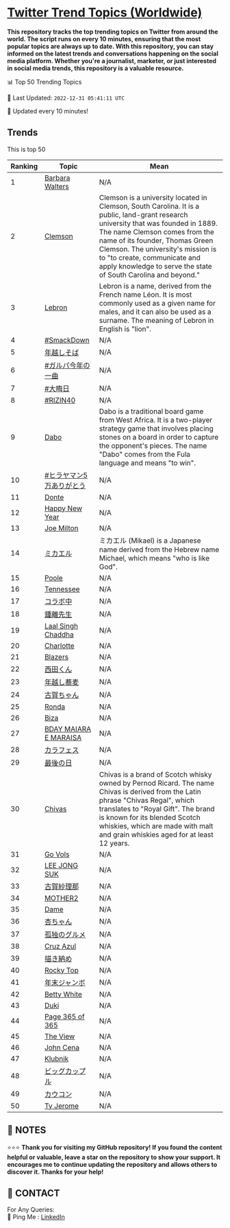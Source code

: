 [Twitter Trend Topics (Worldwide)](https://github.com/ErcinDedeoglu/Twitter-Trend-Topics)
==========

**This repository tracks the top trending topics on Twitter from around the world. 
The script runs on every 10 minutes, ensuring that the most popular topics are always up to date. 
With this repository, you can stay informed on the latest trends and conversations happening on the social media platform. 
Whether you're a journalist, marketer, or just interested in social media trends, this repository is a valuable resource.**


📊 Top 50 Trending Topics

📆 Last Updated: `2022-12-31 05:41:11 UTC`

🔧 Updated every 10 minutes!


## Trends

This is top 50

| Ranking | Topic | Mean |
| ------- | ------------ | ------------ |
| 1 | [Barbara Walters](http://twitter.com/search?q=Barbara+Walters) | N/A |
| 2 | [Clemson](http://twitter.com/search?q=Clemson) | Clemson is a university located in Clemson, South Carolina. It is a public, land-grant research university that was founded in 1889. The name Clemson comes from the name of its founder, Thomas Green Clemson. The university's mission is to "to create, communicate and apply knowledge to serve the state of South Carolina and beyond." |
| 3 | [Lebron](http://twitter.com/search?q=Lebron) | Lebron is a name, derived from the French name Léon. It is most commonly used as a given name for males, and it can also be used as a surname. The meaning of Lebron in English is "lion". |
| 4 | [#SmackDown](http://twitter.com/search?q=%23SmackDown) | N/A |
| 5 | [年越しそば](http://twitter.com/search?q=%e5%b9%b4%e8%b6%8a%e3%81%97%e3%81%9d%e3%81%b0) | N/A |
| 6 | [#ガルパ今年の一曲](http://twitter.com/search?q=%23%e3%82%ac%e3%83%ab%e3%83%91%e4%bb%8a%e5%b9%b4%e3%81%ae%e4%b8%80%e6%9b%b2) | N/A |
| 7 | [#大晦日](http://twitter.com/search?q=%23%e5%a4%a7%e6%99%a6%e6%97%a5) | N/A |
| 8 | [#RIZIN40](http://twitter.com/search?q=%23RIZIN40) | N/A |
| 9 | [Dabo](http://twitter.com/search?q=Dabo) | Dabo is a traditional board game from West Africa. It is a two-player strategy game that involves placing stones on a board in order to capture the opponent's pieces. The name "Dabo" comes from the Fula language and means "to win". |
| 10 | [#ヒラヤマン5万ありがとう](http://twitter.com/search?q=%23%e3%83%92%e3%83%a9%e3%83%a4%e3%83%9e%e3%83%b35%e4%b8%87%e3%81%82%e3%82%8a%e3%81%8c%e3%81%a8%e3%81%86) | N/A |
| 11 | [Donte](http://twitter.com/search?q=Donte) | N/A |
| 12 | [Happy New Year](http://twitter.com/search?q=Happy+New+Year) | N/A |
| 13 | [Joe Milton](http://twitter.com/search?q=Joe+Milton) | N/A |
| 14 | [ミカエル](http://twitter.com/search?q=%e3%83%9f%e3%82%ab%e3%82%a8%e3%83%ab) | ミカエル (Mikael) is a Japanese name derived from the Hebrew name Michael, which means "who is like God". |
| 15 | [Poole](http://twitter.com/search?q=Poole) | N/A |
| 16 | [Tennessee](http://twitter.com/search?q=Tennessee) | N/A |
| 17 | [コラボ中](http://twitter.com/search?q=%e3%82%b3%e3%83%a9%e3%83%9c%e4%b8%ad) | N/A |
| 18 | [鍾離先生](http://twitter.com/search?q=%e9%8d%be%e9%9b%a2%e5%85%88%e7%94%9f) | N/A |
| 19 | [Laal Singh Chaddha](http://twitter.com/search?q=Laal+Singh+Chaddha) | N/A |
| 20 | [Charlotte](http://twitter.com/search?q=Charlotte) | N/A |
| 21 | [Blazers](http://twitter.com/search?q=Blazers) | N/A |
| 22 | [西田くん](http://twitter.com/search?q=%e8%a5%bf%e7%94%b0%e3%81%8f%e3%82%93) | N/A |
| 23 | [年越し蕎麦](http://twitter.com/search?q=%e5%b9%b4%e8%b6%8a%e3%81%97%e8%95%8e%e9%ba%a6) | N/A |
| 24 | [古賀ちゃん](http://twitter.com/search?q=%e5%8f%a4%e8%b3%80%e3%81%a1%e3%82%83%e3%82%93) | N/A |
| 25 | [Ronda](http://twitter.com/search?q=Ronda) | N/A |
| 26 | [Biza](http://twitter.com/search?q=Biza) | N/A |
| 27 | [BDAY MAIARA E MARAISA](http://twitter.com/search?q=BDAY+MAIARA+E+MARAISA) | N/A |
| 28 | [カラフェス](http://twitter.com/search?q=%e3%82%ab%e3%83%a9%e3%83%95%e3%82%a7%e3%82%b9) | N/A |
| 29 | [最後の日](http://twitter.com/search?q=%e6%9c%80%e5%be%8c%e3%81%ae%e6%97%a5) | N/A |
| 30 | [Chivas](http://twitter.com/search?q=Chivas) | Chivas is a brand of Scotch whisky owned by Pernod Ricard. The name Chivas is derived from the Latin phrase "Chivas Regal", which translates to "Royal Gift". The brand is known for its blended Scotch whiskies, which are made with malt and grain whiskies aged for at least 12 years. |
| 31 | [Go Vols](http://twitter.com/search?q=Go+Vols) | N/A |
| 32 | [LEE JONG SUK](http://twitter.com/search?q=LEE+JONG+SUK) | N/A |
| 33 | [古賀紗理那](http://twitter.com/search?q=%e5%8f%a4%e8%b3%80%e7%b4%97%e7%90%86%e9%82%a3) | N/A |
| 34 | [MOTHER2](http://twitter.com/search?q=MOTHER2) | N/A |
| 35 | [Dame](http://twitter.com/search?q=Dame) | N/A |
| 36 | [杏ちゃん](http://twitter.com/search?q=%e6%9d%8f%e3%81%a1%e3%82%83%e3%82%93) | N/A |
| 37 | [孤独のグルメ](http://twitter.com/search?q=%e5%ad%a4%e7%8b%ac%e3%81%ae%e3%82%b0%e3%83%ab%e3%83%a1) | N/A |
| 38 | [Cruz Azul](http://twitter.com/search?q=Cruz+Azul) | N/A |
| 39 | [描き納め](http://twitter.com/search?q=%e6%8f%8f%e3%81%8d%e7%b4%8d%e3%82%81) | N/A |
| 40 | [Rocky Top](http://twitter.com/search?q=Rocky+Top) | N/A |
| 41 | [年末ジャンボ](http://twitter.com/search?q=%e5%b9%b4%e6%9c%ab%e3%82%b8%e3%83%a3%e3%83%b3%e3%83%9c) | N/A |
| 42 | [Betty White](http://twitter.com/search?q=Betty+White) | N/A |
| 43 | [Duki](http://twitter.com/search?q=Duki) | N/A |
| 44 | [Page 365 of 365](http://twitter.com/search?q=Page+365+of+365) | N/A |
| 45 | [The View](http://twitter.com/search?q=The+View) | N/A |
| 46 | [John Cena](http://twitter.com/search?q=John+Cena) | N/A |
| 47 | [Klubnik](http://twitter.com/search?q=Klubnik) | N/A |
| 48 | [ビッグカップル](http://twitter.com/search?q=%e3%83%93%e3%83%83%e3%82%b0%e3%82%ab%e3%83%83%e3%83%97%e3%83%ab) | N/A |
| 49 | [カウコン](http://twitter.com/search?q=%e3%82%ab%e3%82%a6%e3%82%b3%e3%83%b3) | N/A |
| 50 | [Ty Jerome](http://twitter.com/search?q=Ty+Jerome) | N/A |




## 📝 NOTES

⭐⭐⭐ **Thank you for visiting my GitHub repository! If you found the content helpful or valuable, leave a star on the repository to show your support. It encourages me to continue updating the repository and allows others to discover it. Thanks for your help!**

## 📨 CONTACT

 For Any Queries:  
            🏓 Ping Me : [LinkedIn](https://www.linkedin.com/in/ercindedeoglu/)